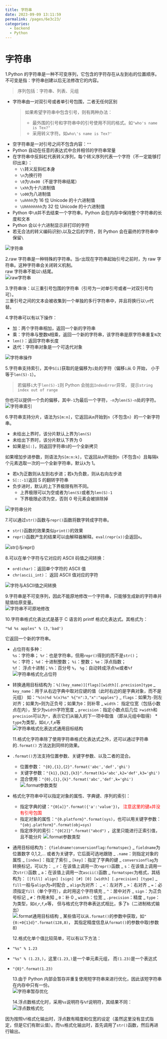 ```yaml
---
title: 字符串
date: 2023-09-09 13:11:59
permalink: /pages/6e3c23/
categories:
  - backend
  - Python
---
```


# 字符串

1.Python 的字符串是一种不可变序列，它包含的字符存在从左到右的位置顺序。  
不可变是指：字符串创建以后无法修改它的内容。

> 序列包括：字符串、列表、元组

- 字符串由一对双引号或者单引号包围，二者无任何区别
  > 如果希望字符串中包含引号，则有两种办法：
  >
  > - 最外围的引号和字符串中的引号使用不同的格式。如`"who's name is Tex?"`
  > - 采用转义字符。如`who\'s name is Tex?'`
- 空字符串是一对引号之间不包含内容：`""`
- Python 自动在任意的表达式中合并相邻的字符串常量
- 在字符串中反斜杠代表转义序列，每个转义序列代表一个字符（不一定能够打印出来）：
  - `\\`转义反斜杠本身
  - `\n`为换行符
  - `\0`为`\0x00`（不是字符串结尾）
  - `\xhh`为十六进制值
  - `\o00`为八进制值
  - `\uhhhh`为 16 位 Unicode 的十六进制值
  - `\Uhhhhhhhh`为 32 位 Unicode 的十六进制值
- Python 中`\0`并不去结束一个字符串，Python 会在内存中保持整个字符串的长度和文本
- Python 会以十六进制显示非打印的字符
- 若无合法的转义编码识别`\`以及之后的字符，则 Python 会在最终的字符串中保留`\`

![字符串](/img/python/python_4_1.JPG)

2.raw 字符串是一种特殊的字符串。当`r`出现在字符串起始引号之前时，为 raw 字符串。这种字符串会关闭转义机制。  
raw 字符串不能以`\`结尾。  
![raw字符串](/img/python/python_4_2.JPG)

3.字符串块：以三重引号包围的字符串（引号为一对单引号或者一对双引号均可）。  
三重引号之间的文本会被收集到一个单独的多行字符串中，并且将换行以`\n`代替。

4.字符串可以有以下操作：

- 加：两个字符串相加，返回一个新的字符串
- 乘：字符串与整数`N`相乘，返回一个新的字符串，该字符串是原字符串重复`N`次
- `len()`：返回字符串长度
- 迭代：字符串对象是一个可迭代对象

![字符串操作](/img/python/python_4_3.JPG)

5.字符串支持索引，其中`S[i]`获取的是偏移为`i`处的字符（偏移`i`从 0 开始，
小于等于`len(S)-1`）。

> 若偏移`i`大于`len(S)-1`则 Python 会抛出`IndexError`异常，
> 提示`string index out of range`

你也可以提供一个负的偏移，其中`-1`为最后一个字符，`-n`为`len(S)-n`处的字符。  
![字符串索引](/img/python/python_4_4.JPG)

6.字符串支持分片，语法为`S[m:n]`，它返回从`m`开始到`n`（不包含`n`）的一个新字符串。

- 未给出上界时，该分片默认上界为`len(S)`
- 未给出下界时，该分片默认下界为 0
- 如果是`S[:]`，则返回字符串`S`的一个全新拷贝

如果增加步进参数，则语法为`S[m:n:k]`，它返回从`m`开始到`n`（不包含`n`）且每隔`k`个元素选取一次的一个全新字符串，默认`k`为 1。

- 若`k`为正数则从左到右步进；若`k`为负数，则从右向左步进
- `S[::-1]`返回 S 的翻转字符串
- 负步进时，默认的上下界极限有所不同。
  - 上界极限可以为空或者为`len(S)`或者为`len(S)-1`
  - 下界极限必须为空，否则 0 号元素会被排除掉

![字符串分片](/img/python/python_4_5.JPG)

7.可以通过`str()`函数与`repr()`函数将数字转成字符串。

- `str()`函数的效果类似`print()`的效果
- `repr()`函数产生的结果可以由解释器解释。`eval(repr(x))`会返回`x`。

![str()与repr()](/img/python/python_4_6.JPG)

8.可以在单个字符与它对应的 ASCII 码值之间转换：

- `ord(char)`：返回单个字符的 ASCII 值
- `chr(ascii_int)`： 返回 ASCII 值对应的字符

![字符与ASCII值之间转换](/img/python/python_4_7.JPG)

9.字符串是不可变序列，因此不能原地修改一个字符串，只能够生成新的字符串并赋值给原变量。  
![字符串不可原地修改](/img/python/python_4_8.JPG)

10.字符串格式化表达式是基于 C 语言的 printf 格式化表达式。其格式为：

    "%d %s apples" % (3,'bad')

它返回一个新的字符串。

- 占位符有多种：  
  `%s`：字符串； `%r`：也是字符串，但用`repr()`得到的而不是`str()`；  
   `%c`：字符； `%d`：十进制整数； `%i`：整数； `%e`：浮点指数；  
   `%f`： 浮点十进制；`%%`：百分号 `%`， `%g`：自动转成浮点`%e`或者`%f`  
   ![字符串格式化占位符](/img/python/python_4_9.JPG)

- 转换通用目标结构为：`%[(key_name)][flags][width][.precision]type`
  _ `key_name`：用于从右边字典中取对应键的值（此时右边的是字典对象，而不是元组）
  如：`"%(n)%d %(x)%s" %{"n":3,"x":"apples"}`
  _ `flags`：如果为`-`则左对齐；如果为`+`则为正负号；如果为`0`：则补零
  _ `width`： 指定位宽（包括小数点在内），至少为`width`字符宽度
  _ `precision`：指定小数点后几位 >`width`和`precision`可以为`*`，表示它们从输入的下一项中取值
  （即从元组中取得） \* `type`为类型，如`d`,`r`,`f`,`e`等  
   ![字符串格式化表达式通用目标结构](/img/python/python_4_10.JPG)

  11.格式化字符串除了使用字符串格式化表达式之外，还可以通过字符串的`.format()`
  方法达到同样的效果。

- `.format()`方法支持位置参数、关键字参数、以及二者的混合。
  - 位置参数： `"{0},{1},{2}".format('abc','def','ghi')`
  - 关键字参数：`"{k1},{k2},{k3}".format(k1='abc',k2='def',k3='ghi')`
  - 混合使用：`"{0},{1},{k}".format('abc','def',k='ghi')`  
    ![.format参数类型](/img/python/python_4_11.JPG)
- 格式化字符串中可以指定对象的属性、字典键、序列的索引：
  - 指定字典的键：`"{0[a]}".format({'a':'value'})`，
    <font color='red'>注意这里的键`a`并没有引号包围</font>
  - 指定对象的属性：`"{0.platform}".format(sys)`，也可以用关键字参数：
    `"{obj.platform}".format(obj=sys)`
  - 指定序列的索引：`"{0[2]}".format("abcd")` ，这里只能进行正索引值，且不能分片
    ![.format参数类型](/img/python/python_4_12.JPG)
- 通用目标结构为： `{fieldname!conversionflag:formatspec}`
  _ `fieldname`为位置数字 0,1,2,... 或者为关键字，它后面可选地跟随
  _ `.name`：则指定对象的属性
  _ `[index]`：指定了索引
  _ `[key]`：指定了字典的键
  _ `conversionflag`为转换标记，可以为：
  _ `r`：在该值上调用一次`repr()`函数
  _ `s`：在该值上调用一次`str()`函数
  _ `a`：在该值上调用一次`ascii()`函数
  _ `formatspec`为格式，其结构为：
  `[[fill] align] [sign] [#] [0] [width] [.precision] [type]`
  _ `fill`一般与`align`为`=`时配合
  _ `align`为对齐：
  _ `<`：左对齐
  _ `>`：右对齐
  _ `=`：必须指定`fill`（单个字符），此时用这个字符填充
  _ `^`：居中对齐
  _ `sign`：为正负号标记
  _ `#`：作用未知
  _ `0`：补 0
  _ `width`：位宽
  _ `.precision`：精度
  _ `type`：为类型，如`d`,`r`,`f`,`e`等，
  但与格式化字符串表达式相比，多了`b`（二进制格式输出）  
   ![.format通用目标结构](/img/python/python_4_13.JPG)
  _ 某些值可以从`.format()`的参数中获取，如`"{0:+0{1}d}".format(128,8)`，
  其指定精度信息从`format()`的参数中取(参数 8)

  12.格式化单个值比较简单，可以有以下方法：

- `"%s" % 1.23`
- `"%s" % (1.23,)`，这里`(1.23,)`是一个单元素元组，
  而`(1.23)`是一个表达式
- `"{0}".format(1.23)`

  13.由于 Python 内部会暂存并重复使用短字符串来进行优化，因此该短字符串在内存中只有一份。  
  ![字符串暂存优化](/img/python/python_4_14.JPG)

  14.浮点数格式化时，采用`%s`说明符与`%f`说明符，其结果不同：  
  ![浮点数格式化](/img/python/python_4_15.JPG)

因为按照`%f`格式化输出时，浮点数有精度和位宽的设定（虽然这里没有显式指定，但是它们有默认值）。而`%s`格式化输出时，首先调用了`str()`函数，然后再进行输出。
